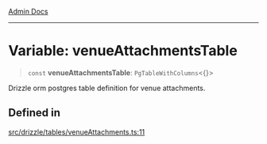 [Admin Docs](/)

***

# Variable: venueAttachmentsTable

> `const` **venueAttachmentsTable**: `PgTableWithColumns`\<\{\}\>

Drizzle orm postgres table definition for venue attachments.

## Defined in

[src/drizzle/tables/venueAttachments.ts:11](https://github.com/NishantSinghhhhh/talawa-api/blob/05ae6a4794762096d917a90a3af0db22b7c47392/src/drizzle/tables/venueAttachments.ts#L11)
